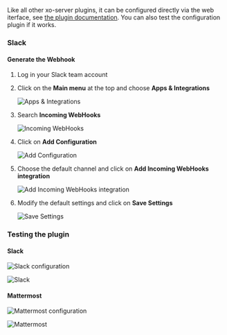 Like all other xo-server plugins, it can be configured directly via
the web iterface, see [the plugin documentation](https://docs.xen-orchestra.com/plugins). You can also test the configuration plugin if it works.

### Slack

#### Generate the Webhook

1. Log in your Slack team account
2. Click on the **Main menu** at the top and choose **Apps & Integrations**

   ![Apps & Integrations](image/DocImg1.png)

3. Search **Incoming WebHooks**

   ![Incoming WebHooks](image/DocImg2.png)

4. Click on **Add Configuration**

   ![Add Configuration](image/DocImg3.png)

5. Choose the default channel and click on **Add Incoming WebHooks integration**

   ![Add Incoming WebHooks integration](image/DocImg4.png)

6. Modify the default settings and click on **Save Settings**

   ![Save Settings](image/DocImg5.png)

### Testing the plugin

#### Slack

![Slack configuration](image/DocImg6.png)

![Slack](image/DocImg7.png)

#### Mattermost

![Mattermost configuration](image/DocImg8.png)

![Mattermost](image/DocImg9.png)
